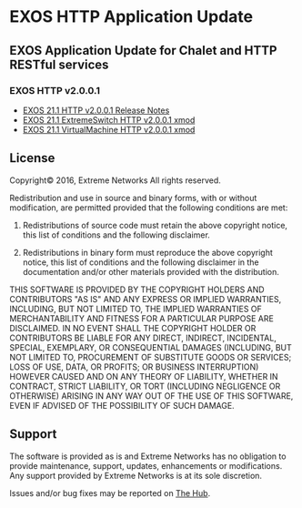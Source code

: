 # EXOS HTTP Application Update
## EXOS Application Update for Chalet and HTTP RESTful services

### EXOS HTTP v2.0.0.1
* [EXOS 21.1 HTTP v2.0.0.1 Release Notes](https://github.com/extremenetworks/EXOS_Apps/blob/master/HTTP/summitX-21.1.1.4-http-2.0.0.1_xmod-ReleaseNotes.pdf?raw=true)
* [EXOS 21.1 ExtremeSwitch HTTP v2.0.0.1 xmod](https://github.com/extremenetworks/EXOS_Apps/blob/master/HTTP/summitX-21.1.1.4-http-2.0.0.1.xmod?raw=true)
* [EXOS 21.1 VirtualMachine HTTP v2.0.0.1 xmod](https://github.com/extremenetworks/EXOS_Apps/blob/master/HTTP/vm-21.1.1.4-http-2.0.0.1.xmod?raw=true)


## License
Copyright© 2016, Extreme Networks
All rights reserved.

Redistribution and use in source and binary forms, with or without modification,
are permitted provided that the following conditions are met:

1. Redistributions of source code must retain the above copyright notice, this
list of conditions and the following disclaimer.

2. Redistributions in binary form must reproduce the above copyright notice,
this list of conditions and the following disclaimer in the documentation
and/or other materials provided with the distribution.

THIS SOFTWARE IS PROVIDED BY THE COPYRIGHT HOLDERS AND CONTRIBUTORS "AS IS" AND
ANY EXPRESS OR IMPLIED WARRANTIES, INCLUDING, BUT NOT LIMITED TO, THE IMPLIED
WARRANTIES OF MERCHANTABILITY AND FITNESS FOR A PARTICULAR PURPOSE ARE
DISCLAIMED. IN NO EVENT SHALL THE COPYRIGHT HOLDER OR CONTRIBUTORS BE LIABLE
FOR ANY DIRECT, INDIRECT, INCIDENTAL, SPECIAL, EXEMPLARY, OR CONSEQUENTIAL
DAMAGES (INCLUDING, BUT NOT LIMITED TO, PROCUREMENT OF SUBSTITUTE GOODS OR
SERVICES; LOSS OF USE, DATA, OR PROFITS; OR BUSINESS INTERRUPTION) HOWEVER
CAUSED AND ON ANY THEORY OF LIABILITY, WHETHER IN CONTRACT, STRICT LIABILITY,
OR TORT (INCLUDING NEGLIGENCE OR OTHERWISE) ARISING IN ANY WAY OUT OF THE USE
OF THIS SOFTWARE, EVEN IF ADVISED OF THE POSSIBILITY OF SUCH DAMAGE.

## Support
The software is provided as is and Extreme Networks has no obligation to provide
maintenance, support, updates, enhancements or modifications.
Any support provided by Extreme Networks is at its sole discretion.

Issues and/or bug fixes may be reported on [The Hub](https://community.extremenetworks.com/extreme).

